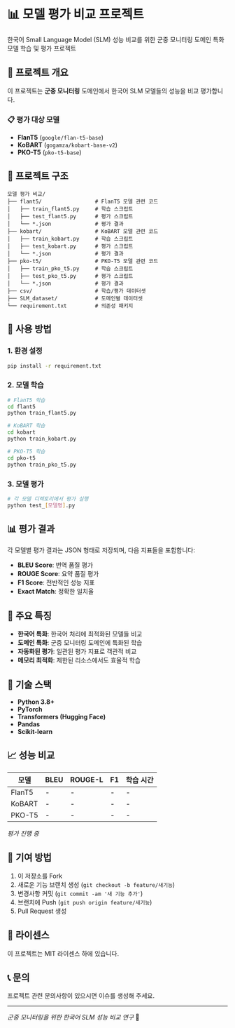 # 📊 모델 평가 비교 프로젝트

한국어 Small Language Model (SLM) 성능 비교를 위한 군중 모니터링 도메인 특화 모델 학습 및 평가 프로젝트

## 🎯 프로젝트 개요

이 프로젝트는 **군중 모니터링** 도메인에서 한국어 SLM 모델들의 성능을 비교 평가합니다.

### 📋 평가 대상 모델
- **FlanT5** (`google/flan-t5-base`)
- **KoBART** (`gogamza/kobart-base-v2`)
- **PKO-T5** (`pko-t5-base`)

## 📁 프로젝트 구조

```
모델 평가 비교/
├── flant5/                 # FlanT5 모델 관련 코드
│   ├── train_flant5.py     # 학습 스크립트
│   ├── test_flant5.py      # 평가 스크립트
│   └── *.json              # 평가 결과
├── kobart/                 # KoBART 모델 관련 코드
│   ├── train_kobart.py     # 학습 스크립트
│   ├── test_kobart.py      # 평가 스크립트
│   └── *.json              # 평가 결과
├── pko-t5/                 # PKO-T5 모델 관련 코드
│   ├── train_pko_t5.py     # 학습 스크립트
│   ├── test_pko_t5.py      # 평가 스크립트
│   └── *.json              # 평가 결과
├── csv/                    # 학습/평가 데이터셋
├── SLM_dataset/            # 도메인별 데이터셋
└── requirement.txt         # 의존성 패키지
```

## 🚀 사용 방법

### 1. 환경 설정
```bash
pip install -r requirement.txt
```

### 2. 모델 학습
```bash
# FlanT5 학습
cd flant5
python train_flant5.py

# KoBART 학습
cd kobart
python train_kobart.py

# PKO-T5 학습
cd pko-t5
python train_pko_t5.py
```

### 3. 모델 평가
```bash
# 각 모델 디렉토리에서 평가 실행
python test_[모델명].py
```

## 📊 평가 결과

각 모델별 평가 결과는 JSON 형태로 저장되며, 다음 지표들을 포함합니다:
- **BLEU Score**: 번역 품질 평가
- **ROUGE Score**: 요약 품질 평가
- **F1 Score**: 전반적인 성능 지표
- **Exact Match**: 정확한 일치율

## 🎨 주요 특징

- **한국어 특화**: 한국어 처리에 최적화된 모델들 비교
- **도메인 특화**: 군중 모니터링 도메인에 특화된 학습
- **자동화된 평가**: 일관된 평가 지표로 객관적 비교
- **메모리 최적화**: 제한된 리소스에서도 효율적 학습

## 🔧 기술 스택

- **Python 3.8+**
- **PyTorch**
- **Transformers (Hugging Face)**
- **Pandas**
- **Scikit-learn**

## 📈 성능 비교

| 모델 | BLEU | ROUGE-L | F1 | 학습 시간 |
|------|------|---------|----|---------| 
| FlanT5 | - | - | - | - |
| KoBART | - | - | - | - |
| PKO-T5 | - | - | - | - |

*평가 진행 중*

## 🤝 기여 방법

1. 이 저장소를 Fork
2. 새로운 기능 브랜치 생성 (`git checkout -b feature/새기능`)
3. 변경사항 커밋 (`git commit -am '새 기능 추가'`)
4. 브랜치에 Push (`git push origin feature/새기능`)
5. Pull Request 생성

## 📄 라이센스

이 프로젝트는 MIT 라이센스 하에 있습니다.

## 📞 문의

프로젝트 관련 문의사항이 있으시면 이슈를 생성해 주세요.

---

*군중 모니터링을 위한 한국어 SLM 성능 비교 연구* 🚀 